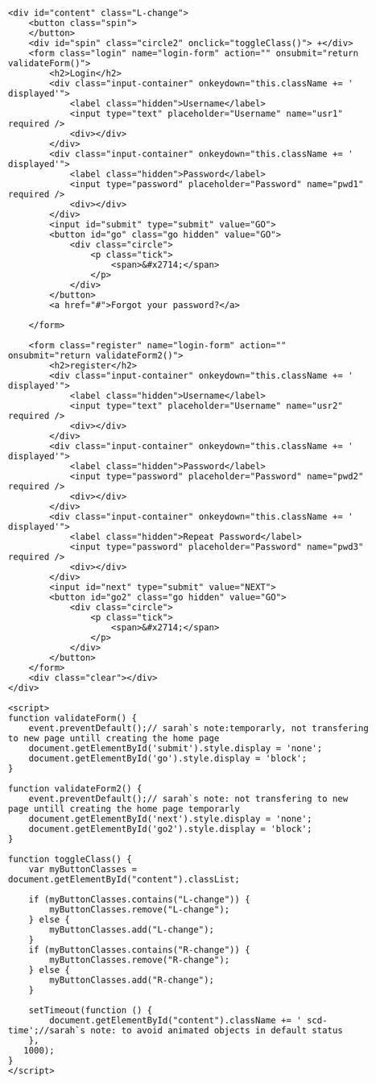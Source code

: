 

<html lang="en" xmlns="http://www.w3.org/1999/xhtml">
<head>
    <meta charset="utf-8" />
    <title>login page</title>
    <link href="css/style.css" rel="stylesheet">    
<style>
@charset "UTF-8";

html,body{
          padding:0;
          margin:0
}
        body {
            background: url(../img/bg3.jpg) no-repeat top center;
            font: 20px sans-serif;
        }
.clear{
    clear:both
}
        #content{margin: 0 auto;

    width: 460px;
    margin-top: 23px;
    margin-bottom: 25px;
}
     
        form {
    padding: 25px 35px 10px 45px;
}
        .spin {
    position: absolute;
    border-radius: 50%;
    background: #ed2553;
    color: #fff;
    width: 140px;
    text-align: center;
    margin-left: 380px;
    font-size: 60px;
    margin-top: 63px;
    height: 140px;
    box-shadow: 0px 1px 3px rgba(0,0,0,.25);
    border: 0 none;
    outline: none;
    cursor:pointer;
    top:0;
    z-index: 1
}
 h2{text-transform: uppercase;
    margin-left: -55px;
    line-height: 50px;
    padding-left: 53px;
    margin-bottom:0
        }
        .login h2{
    border-left: 5px solid #ee2553;
    color:#ee2553
}
   .register h2,.register .input-container input{
    color:#fff
}
        .register h2:before{
    border-left: 5px solid #fff;
content:"";
position:absolute;
height:50px;
margin-left:-53px
        }
.hidden {
    display: none;
}
.displayed .hidden{
    display: block;
}
.input-container {
    margin-top: 25px;
}
.input-container label {
    color: #b5b7b6;
        margin-bottom: -24px
}
.input-container input {
    border: 0 none;
    border-bottom: 2px solid rgba(197, 195, 195, 0.5);
    background: transparent;
    color: #585757;
    outline: none;
    font-size: 24px;
    width: 100%;
    line-height: 53px;
    margin-top: 17px;
}
@media screen and (-ms-high-contrast: active), (-ms-high-contrast: none) {
    .input-container input {
            line-height:29px;
    }
}
form a{
    color:#d1d0d0;
    text-align:center;
    text-decoration:none;
    width: 100%;
    float: left;
    margin: 31px 0 25px 0;
    font-size: 22px;
}
form a:hover {color: #ee2553}
.input-container div{
    width: 0;
    background:#ee2553;
    height:2px;
    margin-top: -2px;
    -webkit-transition: width 2s; /* Safari */
    transition: width 2s;
}
.input-container:hover div,.displayed div{
    width: 100%;
}
        input[type="submit"] {
            border: 3px solid #d1d0d0;
            color: #d1d0d0;
        }
   #go2.go{    margin: 52px 0 auto;
    width: 360px;
    border: 3px solid #fff;
   }
   #go2.go .circle{margin-top: -54%;
    margin-left: -18%;}
       .go,input[type="submit"]:hover,input[type="submit"]
        {   background: transparent;
            text-transform: uppercase;
            height: 73px;
            line-height: 65px;
            margin: 52px 15.5% auto;
            width: 245px;
            font-size: 24px;
            cursor:pointer;
            overflow:hidden;           
            outline:none
}
       .register input[type="submit"]{
           width:100%;
           background:#fff;
           margin: 52px 0 auto
       }
        .go,input[type="submit"]:hover,.register input[type="submit"]{
            border:3px solid #ee2553;
            color:#ee2553;
            font-weight:bold;
        }
  .tick{
          margin: 0;
    -webkit-animation-name: ticking; 
    -webkit-animation-duration: 1s; 
    animation-name: ticking;
    animation-duration: 1s;
        }
         @keyframes ticking {
    from { 
   transform:rotate(-90deg)
    }
    to { 
  transform:rotate(0deg)
    }
}
.R-change .input-container label {
    color: #fff;
}
.circle,.R-change .spin{
    background: #ee2553;
    box-shadow: 1px 2px 2px #ee2553;
    border-radius: 100%;
    color: white;
    text-align: center;
    font-size: 30px;
    padding: 20px;
    overflow: hidden;
    
    line-height: 400px;
    margin-top: -83%;
    margin-left: -47%;
    vertical-align: middle;

    -webkit-transition: visibility 5s, opacity 0.5s linear;
    -moz-transition: visibility 5s, opacity 0.5s linear;
    -o-transition: visibility 5s, opacity 0.5s linear;
    -ms-transition: visibility 5s, opacity 0.5s linear;
    transition: visibility 5s, opacity 0.5s linear;

}
.circle{
    -webkit-animation-name: go; 
    -webkit-animation-duration: 1s; 
    animation-name: go;
    animation-duration: 1s;
        -webkit-transform: scale( 1 );
    -moz-transform: scale( 1 );
    -o-transform: scale( 1 );
    -ms-transform: scale( 1 );
    transform: scale( 1 );
        width: 400px;
    height: 400px;
 }
       @keyframes go {
    from { 
   -webkit-transform: scale( 0 );
    -moz-transform: scale( 0 );
    -o-transform: scale( 0 );
    -ms-transform: scale( 0 );
    transform: scale( 0 );
    }
    to { 
    -webkit-transform: scale( 1 );
    -moz-transform: scale( 1 );
    -o-transform: scale( 1 );
    -ms-transform: scale( 1 );
    transform: scale( 1 );
    }
}
       .circle2{
           margin:0 auto;
           text-align:center;
           width: 55px;
    height: 55px;
        position: absolute;
    z-index: 2;
    color: #fff;
    font-size: 60px;
    margin-left: 422px;
    margin-top: 70px;
    cursor: pointer;
       }
.R-change .circle2{ 
    -webkit-animation-duration: 1s; 
    animation-duration: 1s;
    animation-name: ticking2;
    -webkit-animation-name: ticking2;
  -webkit-transform: rotate(45deg) translate(-125%, 50%);
    -moz-transform: rotate(45deg) translate(-125%, 50%);
    -o-transform: rotate(45deg) translate(-125%, 50%);
    -ms-transform: rotate(45deg) translate(-125%, 50%);
    transform: rotate(45deg) translate(-125%, 50%);
}
 @keyframes ticking2 {
     0%   {
    -ms-transform: translate(0, 0) rotate(0deg); /* IE 9 */
    -webkit-transform: translate(0, 0) rotate(0deg); /* Safari */
    transform: translate(0, 0) rotate(0deg);
       opacity:1
     }
     
      50%{
    -ms-transform: translate(-65%, 50%); /* IE 9 */
    -webkit-transform: translate(-65%, 50%); /* Safari */
    transform: translate(-65%, 50%);
        opacity:0
    }
    100% {
    -ms-transform: translate(-125%, 50%) rotate(45deg); /* IE 9 */
    -webkit-transform: translate(-125%, 50%) rotate(45deg); /* Safari */
    transform: translate(-125%, 50%) rotate(45deg);
       opacity:1
    }
}

 .L-change.scd-time .circle2{ 
      -webkit-animation-duration: 1s; 
    animation-duration: 1s;
    animation-name: ticking0;
    -webkit-animation-name: ticking0;
  -webkit-transform: rotate(0deg) translate(0%, 0%);
    -moz-transform: rotate(0deg) translate(0%, 0%);
    -o-transform: rotate(0deg) translate(0%, 0%);
    -ms-transform: rotate(0deg) translate(0%, 0%);
    transform: rotate(0deg) translate(0%, 0%);
}
@keyframes ticking0 {
     0% {
        -ms-transform: translate(-125%, 50%) rotate(45deg); /* IE 9 */
        -webkit-transform: translate(-125%, 50%) rotate(45deg); /* Safari */
        transform: translate(-125%, 50%) rotate(45deg);
        opacity: 1;
    }
    50% {
        -ms-transform: translate(-65%, 50%); /* IE 9 */
        -webkit-transform: translate(-65%, 50%); /* Safari */
        transform: translate(-65%, 50%);
        opacity: 0;
    }
     100% {
        -ms-transform: translate(0, 0) rotate(0deg); /* IE 9 */
        -webkit-transform: translate(0, 0) rotate(0deg); /* Safari */
        transform: translate(0, 0) rotate(0deg);
        opacity: 1;
    }
}

 .L-change.scd-time .spin {
     z-index: 2;
    -webkit-animation-duration: .5s;
    animation-duration: .5s;
    -webkit-transform:  scale( 1 ) translate(0%, 0%);
    -moz-transform:  scale( 1 ) translate(0%, 0%);
    -o-transform:  scale( 1 ) translate(0%, 0%);
    -ms-transform: scale( 1 ) translate(0%, 0%);
    transform: scale( 1 ) translate(0%, 0%);
    animation-name: go0, spin0, big0;
    -webkit-animation-name: go0, spin0, big0;
    box-shadow: 0 0 0 0;
           opacity:1;
}
 @keyframes big0 {
      0% {
     width: 1200px;
    height: 1200px;
    opacity:0
    }
    100% {
     width: 140px;
    height: 140px;
        opacity:1
    }
}
       @keyframes go0 {
     0% { 
    -webkit-transform: scale( 0 );
    -moz-transform: scale( 0 );
    -o-transform: scale( 0 );
    -ms-transform: scale( 0 );
    transform: scale( 0 );
    }
    100% { 
    -webkit-transform: scale( 1 );
    -moz-transform: scale( 1 );
    -o-transform: scale( 1 );
    -ms-transform: scale( 1 );
    transform: scale( 1 );
    }
}
      
@keyframes spin0{
   0%  {
    -ms-transform: translate(-195%, -196%); 
    -webkit-transform: translate(-195%, -196%); 
    transform: translate(-195%, -196%);
    }
 
      100%   {
    -ms-transform: translate(0, 0); 
    -webkit-transform: translate(0, 0); 
    transform: translate(0, 0);
     }
}
   
.R-change .spin {
    -webkit-animation-duration: .5s; 
    animation-duration: .5s;
   -webkit-transform: scale( 0 ) translate(25%, -6%);
    -moz-transform: scale( 0 ) translate(25%, -6%);
    -o-transform: scale( 0 ) translate(25%, -6%);
    -ms-transform: scale( 0 ) translate(25%, -6%);
    transform: scale( 0 ) translate(25%, -6%);

    animation-name: go2, spin, big;
    -webkit-animation-name: go2, spin, big;

    box-shadow: 0 0 0 0;

    -webkit-transition:all .1s ease-in-out;-moz-transition:all 2s ease-in-out;-ms-transition:all 2s ease-in-out;

    position: relative;
            float: right;
            margin-right: -80px;
    margin-top: 38px
}
@keyframes big {
    0% {
     width: 140px;
    height: 140px;
    }
    100% {
     width: 1200px;
    height: 1200px;
    }
}
       @keyframes go2 {
    0% { 
   -webkit-transform: scale( 0 );
    -moz-transform: scale( 0 );
    -o-transform: scale( 0 );
    -ms-transform: scale( 0 );
    transform: scale( 0 );
    }
   
    50% { 
    -webkit-transform: scale( 1 );
    -moz-transform: scale( 1 );
    -o-transform: scale( 1 );
    -ms-transform: scale( 1 );
    transform: scale( 1 );
    }
     100% { 
    -webkit-transform: scale( 0 );
    -moz-transform: scale( 0 );
    -o-transform: scale( 0 );
    -ms-transform: scale( 0 );
    transform: scale( 0 );
    }
}

@keyframes spin{
     0%   {
    -ms-transform: translate(0, 0); /* IE 9 */
    -webkit-transform: translate(0, 0); /* Safari */
    transform: translate(0, 0);
     }
    50%  {
    -ms-transform: translate(25%, 6%); /* IE 9 */
    -webkit-transform: translate(25%, 6%); /* Safari */
    transform: translate(25%, 6%);
    }
    100% {
    -ms-transform: translate(25%, -6%); /* IE 9 */
    -webkit-transform: translate(25%, -6%); /* Safari */
    transform: translate(25%, -6%);
    box-shadow: 0 0 0 0;
    }
}
.login{
        box-sizing: border-box;
    border-radius: 10px;
    box-shadow: 0 -14px 0px -7px rgba(255,255,255,.75), 0 4px 15px -2px rgba(0,0,0,.75);
    border: 10px solid #fff;
    background:#fff;
    height:532px
}
.R-change .login{
    -webkit-animation-name: login; 
    -webkit-animation-duration: 1s; 
    animation-name: login;
    animation-duration: 1s;

    -webkit-transition:  opacity 1s linear;
    -moz-transition:  opacity 1s linear;
    -o-transition:  opacity 1s linear;
    -ms-transition:  opacity 1s linear;
    transition:  opacity 1s linear;
    opacity:0;
   position:absolute;
    z-index: -2;
        width: 360px
}
     @keyframes login{
  from{
      opacity:1
   }
  to{
      opacity:0
   }
}
    .register {
         opacity:0;
         display:none;
         background: #ed2553;
         border: 10px solid #ed2553;
         border-radius: 10px;
     }
    #content.R-change{       border-radius: 10px; 
                          overflow:hidden;
                          height:555px;
                          box-shadow: 0 -14px 0 -7px #d6d6d6, 0 -25px 0 -12px rgba(255,255,255,.75), 0 4px 15px -2px rgba(0,0,0,.75);
     }
   .L-change.scd-time {
    -webkit-animation-duration: 2s;
    animation-duration: 2s;
    animation-name: position;
    -webkit-animation-name: position;
            overflow:hidden
}
 @keyframes position {
      0% {
            overflow:hidden!important
    }
      50%{   overflow:visible!important
}
    100% {
        overflow:hidden!important
    }
}

.R-change .register,.L-change.scd-time .login{
      height: 555px;
    width: 460px;
    box-sizing: border-box;
        
    -webkit-animation-name: register; 
    -webkit-animation-duration: 1s; 
    animation-name: register;
    animation-duration: 1s;
    
    -webkit-transition:  opacity 3s linear;
    -moz-transition:  opacity 3s linear;
    -o-transition:  opacity 3s linear;
    -ms-transition:  opacity 3s linear;
    transition:  opacity 3s linear;
    opacity:1;
    display:block;
        position: absolute;
        top: 23px;
            z-index: 1
}
     @keyframes register{
  from{
      opacity:0
   }
  to{
      opacity:1
   }
}

</style>
</head>
<body>
    
    <div id="content" class="L-change">
        <button class="spin">
        </button>
        <div id="spin" class="circle2" onclick="toggleClass()"> +</div>
        <form class="login" name="login-form" action="" onsubmit="return validateForm()">
            <h2>Login</h2>
            <div class="input-container" onkeydown="this.className += ' displayed'">
                <label class="hidden">Username</label>
                <input type="text" placeholder="Username" name="usr1" required />
                <div></div>
            </div>
            <div class="input-container" onkeydown="this.className += ' displayed'">
                <label class="hidden">Password</label>
                <input type="password" placeholder="Password" name="pwd1" required />
                <div></div>
            </div>
            <input id="submit" type="submit" value="GO">
            <button id="go" class="go hidden" value="GO">
                <div class="circle">
                    <p class="tick">
                        <span>&#x2714;</span>
                    </p>
                </div>
            </button>
            <a href="#">Forgot your password?</a>

        </form>

        <form class="register" name="login-form" action="" onsubmit="return validateForm2()">
            <h2>register</h2>
            <div class="input-container" onkeydown="this.className += ' displayed'">
                <label class="hidden">Username</label>
                <input type="text" placeholder="Username" name="usr2" required />
                <div></div>
            </div>
            <div class="input-container" onkeydown="this.className += ' displayed'">
                <label class="hidden">Password</label>
                <input type="password" placeholder="Password" name="pwd2" required />
                <div></div>
            </div>
            <div class="input-container" onkeydown="this.className += ' displayed'">
                <label class="hidden">Repeat Password</label>
                <input type="password" placeholder="Password" name="pwd3" required />
                <div></div>
            </div>
            <input id="next" type="submit" value="NEXT">
            <button id="go2" class="go hidden" value="GO">
                <div class="circle">
                    <p class="tick">
                        <span>&#x2714;</span>
                    </p>
                </div>
            </button>
        </form>
        <div class="clear"></div>
    </div>

    <script>
    function validateForm() {
        event.preventDefault();// sarah`s note:temporarly, not transfering to new page untill creating the home page
        document.getElementById('submit').style.display = 'none';
        document.getElementById('go').style.display = 'block';
    }

    function validateForm2() {
        event.preventDefault();// sarah`s note: not transfering to new page untill creating the home page temporarly
        document.getElementById('next').style.display = 'none';
        document.getElementById('go2').style.display = 'block';
    }

    function toggleClass() {
        var myButtonClasses = document.getElementById("content").classList;

        if (myButtonClasses.contains("L-change")) {
            myButtonClasses.remove("L-change");
        } else {
            myButtonClasses.add("L-change");
        }
        if (myButtonClasses.contains("R-change")) {
            myButtonClasses.remove("R-change");
        } else {
            myButtonClasses.add("R-change");
        }

        setTimeout(function () {
            document.getElementById("content").className += ' scd-time';//sarah`s note: to avoid animated objects in default status
        },
       1000);
    }
    </script>

</body>
</html>
